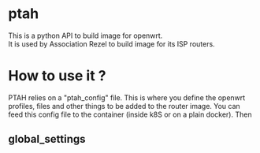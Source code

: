 # ptah

This is a python API to build image for openwrt.  
It is used by Association Rezel to build image for its ISP routers.

# How to use it ?

PTAH relies on a "ptah_config" file. This is where you define the openwrt profiles, files and other things to be added to the router image.
You can feed this config file to the container (inside k8S or on a plain docker).
Then 

## global_settings
